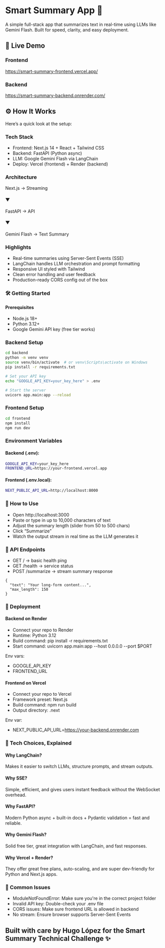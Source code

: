 # Smart Summary App 🧠
A simple full-stack app that summarizes text in real-time using LLMs like Gemini Flash. Built for speed, clarity, and easy deployment.

## 🚀 Live Demo
### Frontend
https://smart-summary-frontend.vercel.app/

### Backend
https://smart-summary-backend.onrender.com/

## ⚙️ How It Works
Here’s a quick look at the setup:

### Tech Stack
- Frontend: Next.js 14 + React + Tailwind CSS
- Backend: FastAPI (Python async)
- LLM: Google Gemini Flash via LangChain
- Deploy: Vercel (frontend) + Render (backend)

### Architecture

Next.js → Streaming
#### ▼ 
FastAPI →  API
#### ▼ 
Gemini Flash →  Text Summary

### Highlights
- Real-time summaries using Server-Sent Events (SSE)
- LangChain handles LLM orchestration and prompt formatting
- Responsive UI styled with Tailwind
- Clean error handling and user feedback
- Production-ready CORS config out of the box

### 🛠️ Getting Started
#### Prerequisites
- Node.js 18+
- Python 3.12+
- Google Gemini API key (free tier works)

### Backend Setup
```bash
cd backend
python -m venv venv
source venv/bin/activate  # or venv\Scripts\activate on Windows
pip install -r requirements.txt

# Set your API key
echo "GOOGLE_API_KEY=your_key_here" > .env

# Start the server
uvicorn app.main:app --reload
```

### Frontend Setup
```bash 
cd frontend
npm install
npm run dev
```

### Environment Variables
#### Backend (.env):
```bash
GOOGLE_API_KEY=your_key_here
FRONTEND_URL=https://your-frontend.vercel.app
```
#### Frontend (.env.local):
```bash
NEXT_PUBLIC_API_URL=http://localhost:8000
```

### 🎯 How to Use
- Open http://localhost:3000
- Paste or type in up to 10,000 characters of text
- Adjust the summary length (slider from 50 to 500 chars)
- Click “Summarize”
- Watch the output stream in real time as the LLM generates it

### 🔌 API Endpoints
- GET / → basic health ping
- GET /health → service status
- POST /summarize → stream summary response
```
{
  "text": "Your long-form content...",
  "max_length": 150
}
```

### 🚀 Deployment
#### Backend on Render
- Connect your repo to Render
- Runtime: Python 3.12
- Build command:
pip install -r requirements.txt
- Start command:
uvicorn app.main:app --host 0.0.0.0 --port $PORT

Env vars:

- GOOGLE_API_KEY
- FRONTEND_URL

#### Frontend on Vercel
- Connect your repo to Vercel
- Framework preset: Next.js
- Build command: npm run build
- Output directory: .next

Env var:

- NEXT_PUBLIC_API_URL=https://your-backend.onrender.com

### 🧠 Tech Choices, Explained
#### Why LangChain?
Makes it easier to switch LLMs, structure prompts, and stream outputs.

#### Why SSE?
Simple, efficient, and gives users instant feedback without the WebSocket overhead.

#### Why FastAPI?
Modern Python async + built-in docs + Pydantic validation = fast and reliable.

#### Why Gemini Flash?
Solid free tier, great integration with LangChain, and fast responses.

#### Why Vercel + Render?
They offer great free plans, auto-scaling, and are super dev-friendly for Python and Next.js apps.

### 🐛 Common Issues
- ModuleNotFoundError: Make sure you're in the correct project folder
- Invalid API key: Double-check your .env file
- CORS issues: Make sure frontend URL is allowed in backend
- No stream: Ensure browser supports Server-Sent Events



## Built with care by Hugo López for the Smart Summary Technical Challenge ✨
